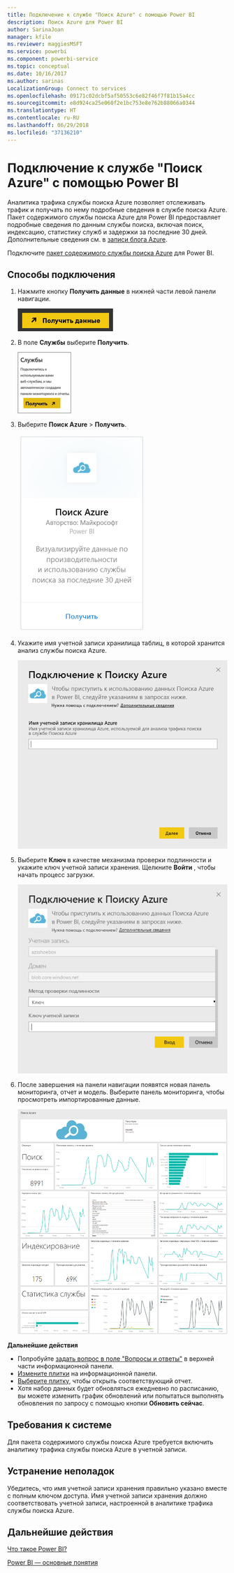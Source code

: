 ```yaml
---
title: Подключение к службе "Поиск Azure" с помощью Power BI
description: Поиск Azure для Power BI
author: SarinaJoan
manager: kfile
ms.reviewer: maggiesMSFT
ms.service: powerbi
ms.component: powerbi-service
ms.topic: conceptual
ms.date: 10/16/2017
ms.author: sarinas
LocalizationGroup: Connect to services
ms.openlocfilehash: 09171c02dcbf5af50553c6e82f46f7f81b15a4cc
ms.sourcegitcommit: e8d924ca25e060f2e1bc753e8e762b88066a0344
ms.translationtype: HT
ms.contentlocale: ru-RU
ms.lasthandoff: 06/29/2018
ms.locfileid: "37136210"
---
```

# <a name="connect-to-azure-search-with-power-bi"></a>Подключение к службе "Поиск Azure" с помощью Power BI
Аналитика трафика службы поиска Azure позволяет отслеживать трафик и получать по нему подробные сведения в службе поиска Azure. Пакет содержимого службы поиска Azure для Power BI предоставляет подробные сведения по данным службы поиска, включая поиск, индексацию, статистику служб и задержки за последние 30 дней. Дополнительные сведения см. в [записи блога Azure](https://azure.microsoft.com/blog/analyzing-your-azure-search-traffic/).

Подключите [пакет содержимого службы поиска Azure](https://app.powerbi.com/getdata/services/azure-search) для Power BI.

## <a name="how-to-connect"></a>Способы подключения
1. Нажмите кнопку **Получить данные** в нижней части левой панели навигации.
   
   ![](media/service-connect-to-azure-search/pbi_getdata.png) 
2. В поле **Службы** выберите **Получить**.
   
   ![](media/service-connect-to-azure-search/pbi_getservices.png) 
3. Выберите **Поиск Azure** \> **Получить**.
   
   ![](media/service-connect-to-azure-search/azuresearch.png)
4. Укажите имя учетной записи хранилища таблиц, в которой хранится анализ службы поиска Azure.
   
   ![](media/service-connect-to-azure-search/params.png)
5. Выберите **Ключ** в качестве механизма проверки подлинности и укажите ключ учетной записи хранения. Щелкните **Войти** , чтобы начать процесс загрузки.
   
   ![](media/service-connect-to-azure-search/creds.png)
6. После завершения на панели навигации появятся новая панель мониторинга, отчет и модель. Выберите панель мониторинга, чтобы просмотреть импортированные данные.
   
    ![](media/service-connect-to-azure-search/dashboard2.png)

**Дальнейшие действия**

* Попробуйте [задать вопрос в поле "Вопросы и ответы"](power-bi-q-and-a.md) в верхней части информационной панели.
* [Измените плитки](service-dashboard-edit-tile.md) на информационной панели.
* [Выберите плитку](service-dashboard-tiles.md), чтобы открыть соответствующий отчет.
* Хотя набор данных будет обновляться ежедневно по расписанию, вы можете изменить график обновлений или попытаться выполнять обновления по запросу с помощью кнопки **Обновить сейчас**.

## <a name="system-requirements"></a>Требования к системе
Для пакета содержимого службы поиска Azure требуется включить аналитику трафика службы поиска Azure в учетной записи.

## <a name="troubleshooting"></a>Устранение неполадок
Убедитесь, что имя учетной записи хранения правильно указано вместе с полным ключом доступа. Имя учетной записи хранения должно соответствовать учетной записи, настроенной в аналитике трафика службы поиска Azure.

## <a name="next-steps"></a>Дальнейшие действия
[Что такое Power BI?](power-bi-overview.md)

[Power BI — основные понятия](service-basic-concepts.md)

